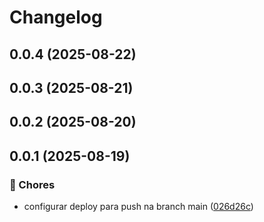 # Changelog

## 0.0.4 (2025-08-22)

## 0.0.3 (2025-08-21)

## 0.0.2 (2025-08-20)

## 0.0.1 (2025-08-19)

### 🔧 Chores

* configurar deploy para push na branch main ([026d26c](https://github.com/oondemand/assistentes-gpt-frontend/commit/026d26c630d88cbb7b22d4c7d6fcaf6505d7f481))

